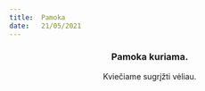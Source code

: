 ```yaml
---
title:  Pamoka
date:   21/05/2021
---
```


### <center>Pamoka kuriama.</center>
<center>Kviečiame sugrįžti vėliau.</center>
